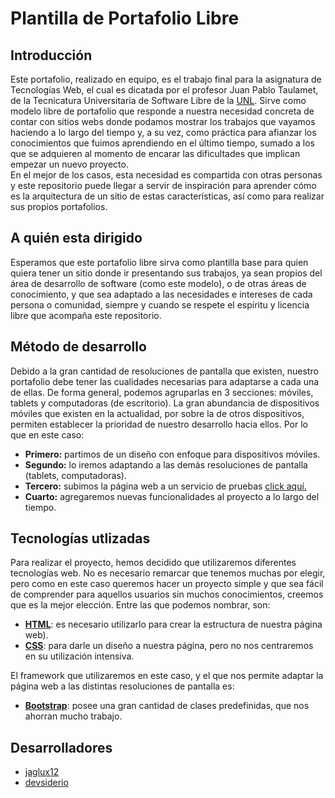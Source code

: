 # Plantilla de Portafolio Libre

## Introducción

Este portafolio, realizado en equipo, es el trabajo final para la asignatura de Tecnologías Web, el cual es dicatada por el profesor Juan Pablo Taulamet, de la Tecnicatura Universitaria de Software Libre de la [UNL](https://www.unl.edu.ar/). Sirve como modelo libre de portafolio que responde a nuestra necesidad concreta de contar con sitios webs donde podamos mostrar los trabajos que vayamos haciendo a lo largo del tiempo y, a su vez, como práctica para afianzar los conocimientos que fuimos aprendiendo en el último tiempo, sumado a los que se adquieren al momento de encarar las dificultades que implican empezar un nuevo proyecto. <br>
En el mejor de los casos, esta necesidad es compartida con otras personas y este repositorio puede llegar a servir de inspiración para aprender cómo es la arquitectura de un sitio de estas características, así como para realizar sus propios portafolios.

## A quién esta dirigido

Esperamos que este portafolio libre sirva como plantilla base para quien quiera tener un sitio donde ir presentando sus trabajos, ya sean propios del área de desarrollo de software (como este modelo), o de otras áreas de conocimiento, y que sea adaptado a las necesidades e intereses de cada persona o comunidad, siempre y cuando se respete el espíritu y licencia libre que acompaña este repositorio.

## Método de desarrollo

Debido a la gran cantidad de resoluciones de pantalla que existen, nuestro portafolio debe tener las cualidades necesarias para adaptarse a cada una de ellas. De forma general, podemos agruparlas en 3 secciones: móviles, tablets y computadoras (de escritorio). La gran abundancia de dispositivos móviles que existen en la actualidad, por sobre la de otros dispositivos, permiten establecer la prioridad de nuestro desarrollo hacia ellos. Por lo que en este caso:

 - **Primero:** partimos de un diseño con enfoque para dispositivos móviles.
 - **Segundo:** lo iremos adaptando a las demás resoluciones de pantalla (tablets, computadoras).
 - **Tercero:** subimos la página web a un servicio de pruebas [click aquí.](https://portafolio-tecweb.netlify.app/)
 - **Cuarto:** agregaremos nuevas funcionalidades al proyecto a lo largo del tiempo.

## Tecnologías utlizadas

Para realizar el proyecto, hemos decidido que utilizaremos diferentes tecnologías web. No es necesario remarcar que tenemos muchas por elegir, pero como en este caso queremos hacer un proyecto simple y que sea fácil de comprender para aquellos usuarios sin muchos conocimientos,  creemos que es la mejor elección. Entre las que podemos nombrar, son:

 - **[HTML](https://es.wikipedia.org/wiki/HTML)**: es necesario utilizarlo para crear la estructura de nuestra página web).
 - **[CSS](https://es.wikipedia.org/wiki/CSS)**: para darle un diseño a nuestra página, pero no nos centraremos en su utilización intensiva.

El framework que utilizaremos en este caso, y el que nos permite adaptar la página web a las distintas resoluciones de pantalla es:

 - **[Bootstrap](https://es.wikipedia.org/wiki/Bootstrap_(framework))**: posee una gran cantidad de clases predefinidas, que nos ahorran mucho trabajo.

## Desarrolladores

  - [jaglux12](https://github.com/jaglux12)
  - [devsiderio](https://github.com/devsiderio)
